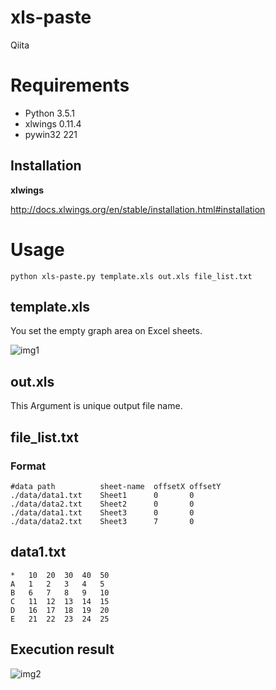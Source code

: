 # xls-paste

Qiita


# Requirements

- Python 3.5.1
- xlwings 0.11.4
- pywin32 221

## Installation

**xlwings**

http://docs.xlwings.org/en/stable/installation.html#installation

# Usage

```
python xls-paste.py template.xls out.xls file_list.txt
```

## template.xls

You set the empty graph area on Excel sheets.

![img1](https://camo.qiitausercontent.com/3f34575e2d3730ad2f40d317e5e4101843670e98/68747470733a2f2f71696974612d696d6167652d73746f72652e73332e616d617a6f6e6177732e636f6d2f302f39373833332f30656164303364322d313334612d313934362d626165362d6439333064366534666262652e706e67)

## out.xls

This Argument is unique output file name.

## file_list.txt

### Format
```
#data path          sheet-name  offsetX offsetY
./data/data1.txt    Sheet1      0       0
./data/data2.txt    Sheet2      0       0
./data/data1.txt    Sheet3      0       0
./data/data2.txt    Sheet3      7       0
```

## data1.txt

```
*   10  20  30  40  50
A   1   2   3   4   5
B   6   7   8   9   10
C   11  12  13  14  15
D   16  17  18  19  20
E   21  22  23  24  25
```

## Execution result
![img2](https://camo.qiitausercontent.com/ac60ebac84ca2458c022ed4b4fe989f1f711df14/68747470733a2f2f71696974612d696d6167652d73746f72652e73332e616d617a6f6e6177732e636f6d2f302f39373833332f39333534336562642d326266382d626433382d633633312d3735616331323462616632322e706e67)
